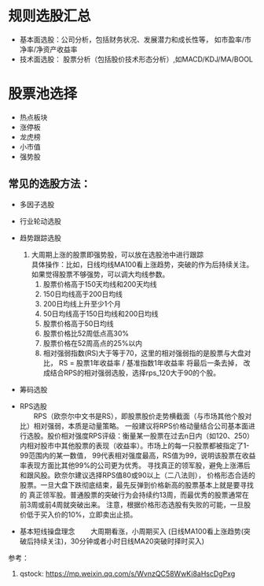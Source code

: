 # 规则选股汇总
* 基本面选股：公司分析，包括财务状况、发展潜力和成长性等，
  如市盈率/市净率/净资产收益率
* 技术面选股： 股票分析（包括股价技术形态分析）,如MACD/KDJ/MA/BOOL

# 股票池选择
* 热点板块
* 涨停板
* 龙虎榜
* 小市值
* 强势股

## 常见的选股方法：
- 多因子选股
- 行业轮动选股
- 趋势跟踪选股
  1. 大周期上涨的股票即强势股，可以放在选股池中进行跟踪  
     具体操作：比如，日线均线MA100看上涨趋势，突破的作为后持续关注。
     如果觉得股票不够强势，可以调大均线参数。
     1. 股票价格高于150天均线和200天均线
     2. 150日均线高于200日均线
     3. 200日均线上升至少1个月
     4. 50日均线高于150日均线和200日均线
     5. 股票价格高于50日均线
     6. 股票价格比52周低点高30%
     7. 股票价格在52周高点的25%以内
     8. 相对强弱指数(RS)大于等于70，这里的相对强弱指的是股票与大盘对比，
        RS = 股票1年收益率 / 基准指数1年收益率 将最后一条去掉，
        改成结合RPS的相对强弱选股，选择rps_120大于90的个股。
- 筹码选股
- RPS选股     
&emsp;&emsp;RPS（欧奈尔中文书是RS），即股票股价走势横截面（与市场其他个股对比）相对强弱，本质是动量策略。
一般建议将RPS价格动量结合公司基本面进行选股。股价相对强度RPS评级：衡量某一股票在过去n日内（如120、250）
内相对股市中其他股票的表现（收益率）。市场上的每一只股票都被指定了1-99范围内的某一数值，
99代表相对强度最高，RS值为99，说明该股票在收益率表现方面比其他99%的公司更为优秀。
寻找真正的领军股，避免上涨滞后和跟风股。欧奈尔建议选择RPS值80或90以上（二八法则），
价格形态合适的股票。一旦大盘下跌彻底结束，最先反弹到价格新高的股票基本上就是要寻找的
真正领军股。普通股票的突破行为会持续约13周，而最优秀的股票通常在前3周或前4周就突破出来。
注意，根据价格形态选股有失败的可能，一旦股价低于买入价的10%，立即卖出止损。

- 基本短线操盘理念
&emsp;&emsp;大周期看涨，小周期买入 (日线MA100看上涨趋势(突破后持续关注)，30分钟或者小时日线MA20突破时择时买入)

参考：
1. qstock: https://mp.weixin.qq.com/s/WvnzQC58WwKi8aHscDgPxg